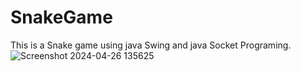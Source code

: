 # SnakeGame
This is a Snake game using java Swing and java Socket Programing.
![Screenshot 2024-04-26 135625](https://github.com/AMANPpLO/SnakeGame/assets/129210109/695aa08b-6773-419b-9e1d-ccaef9a2f641)


